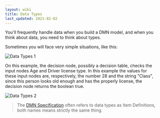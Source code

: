 ```yaml
---
layout: wiki
title: Data Types
last_updated: 2021-02-02
---
```


You'll frequently handle data when you build a DMN model, and when you think about data, you need to think about types.

Sometimes you will face very simple situations, like this:

![Data Types 1](../assets/data-types-1.png)

On this example, the decision node, possibly a decision table, checks the input nodes Age and Driver license type. In this example the values for these input nodes are, respectively, the number 28 and the string "Class", since this person looks old enough and has the properly license, the decision node returns the boolean true.

![Data Types 2](../assets/data-types-2.png)

> The [DMN Specification](https://www.omg.org/spec/DMN/About-DMN/) often refers to data types as Item Definitions, both names means strictly the same thing.
